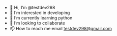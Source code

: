 - 👋 Hi, I’m @testdev298
- 👀 I’m interested in developing
- 🌱 I’m currently learning python
- 💞️ I’m looking to collaborate
- 📫 How to reach me email testdev298@gmail.com


<!---
testdev298/testdev298 is a ✨ special ✨ repository because its `README.md` (this file) appears on your GitHub profile.
You can click the Preview link to take a look at your changes.
--->
